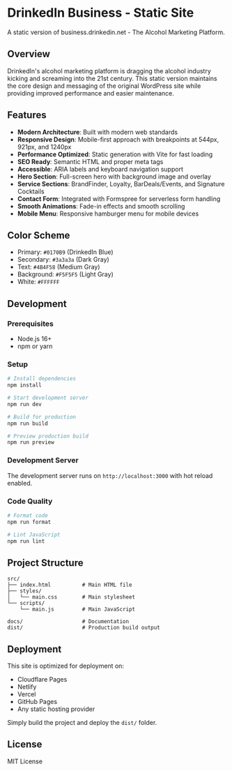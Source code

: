 # DrinkedIn Business - Static Site

A static version of business.drinkedin.net - The Alcohol Marketing Platform.

## Overview

DrinkedIn's alcohol marketing platform is dragging the alcohol industry kicking and screaming into the 21st century. This static version maintains the core design and messaging of the original WordPress site while providing improved performance and easier maintenance.

## Features

- **Modern Architecture**: Built with modern web standards
- **Responsive Design**: Mobile-first approach with breakpoints at 544px, 921px, and 1240px
- **Performance Optimized**: Static generation with Vite for fast loading
- **SEO Ready**: Semantic HTML and proper meta tags
- **Accessible**: ARIA labels and keyboard navigation support
- **Hero Section**: Full-screen hero with background image and overlay
- **Service Sections**: BrandFinder, Loyalty, BarDeals/Events, and Signature Cocktails
- **Contact Form**: Integrated with Formspree for serverless form handling
- **Smooth Animations**: Fade-in effects and smooth scrolling
- **Mobile Menu**: Responsive hamburger menu for mobile devices

## Color Scheme

- Primary: `#0170B9` (DrinkedIn Blue)
- Secondary: `#3a3a3a` (Dark Gray)
- Text: `#4B4F58` (Medium Gray)
- Background: `#F5F5F5` (Light Gray)
- White: `#FFFFFF`

## Development

### Prerequisites

- Node.js 16+ 
- npm or yarn

### Setup

```bash
# Install dependencies
npm install

# Start development server
npm run dev

# Build for production
npm run build

# Preview production build
npm run preview
```

### Development Server

The development server runs on `http://localhost:3000` with hot reload enabled.

### Code Quality

```bash
# Format code
npm run format

# Lint JavaScript
npm run lint
```

## Project Structure

```
src/
├── index.html          # Main HTML file
├── styles/
│   └── main.css        # Main stylesheet
└── scripts/
    └── main.js         # Main JavaScript

docs/                   # Documentation
dist/                   # Production build output
```

## Deployment

This site is optimized for deployment on:
- Cloudflare Pages
- Netlify
- Vercel
- GitHub Pages
- Any static hosting provider

Simply build the project and deploy the `dist/` folder.

## License

MIT License
